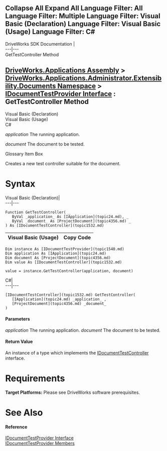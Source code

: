 Collapse All Expand All Language Filter: All  Language Filter: Multiple  Language Filter: Visual Basic (Declaration) Language Filter: Visual Basic (Usage) Language Filter: C#  
---  
DriveWorks SDK Documentation  |   
---|---  
GetTestController Method   
  
[DriveWorks.Applications Assembly](topic13.md) > [DriveWorks.Applications.Administrator.Extensibility.Documents Namespace](topic1507.md) > [IDocumentTestProvider Interface](topic1540.md) : GetTestController Method  
---  
  
Visual Basic (Declaration)    
Visual Basic (Usage)    
C# 

_application_
    The running application.

_document_
    The document to be tested.

Glossary Item Box

Creates a new test controller suitable for the document. 

# Syntax

Visual Basic (Declaration)|   
---|---  
      
    
    Function GetTestController( _
       ByVal _application_ As [IApplication](topic24.md), _
       ByVal _document_ As [ProjectDocument](topic4356.md) _
    ) As [IDocumentTestController](topic1532.md)  
  
Visual Basic (Usage)| Copy Code  
---|---  
      
    
    Dim instance As [IDocumentTestProvider](topic1540.md)
    Dim application As [IApplication](topic24.md)
    Dim document As [ProjectDocument](topic4356.md)
    Dim value As [IDocumentTestController](topic1532.md)
     
    value = instance.GetTestController(application, document)  
  
C#|   
---|---  
      
    
    [IDocumentTestController](topic1532.md) GetTestController( 
       [IApplication](topic24.md) _application_ ,
       [ProjectDocument](topic4356.md) _document_
    )  
  
#### Parameters

 _application_
    The running application.
_document_
    The document to be tested.

#### Return Value

An instance of a type which implements the [IDocumentTestController](topic1532.md) interface.

# Requirements

**Target Platforms:** Please see DriveWorks software prerequisites.

# See Also

#### Reference

[IDocumentTestProvider Interface](topic1540.md)   
[IDocumentTestProvider Members](topic1541.md)


